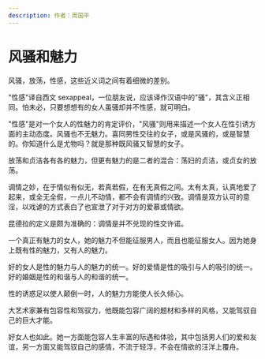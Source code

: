 ```yaml
---
description: 作者：周国平
---
```


# 风骚和魅力

风骚，放荡，性感，这些近义词之间有着细微的差别。

"性感"译自西文 sexappeal，一位朋友说，应该译作汉语中的"骚"，其含义正相同。怕未必，只要想想有的女人虽骚却并不性感，就可明白。

"性感"是对一个女人的性魅力的肯定评价，"风骚"则用来描述一个女人在性引诱方面的主动态度。风骚也不无魅力。喜同男性交往的女子，或是风骚的，或是智慧的。你知道什么是尤物吗？就是那种既风骚又智慧的女子。

放荡和贞洁各有各的魅力，但更有魅力的是二者的混合：荡妇的贞洁，或贞女的放荡。

调情之妙，在于情似有似无，若真若假，在有无真假之间。太有太真，认真地爱了起来，或全无全假，一点儿不动情，都不会有调情的兴致。调情是双方认可的意淫，以戏谑的方式表白了也宣泄了对于对方的爱慕或情欲。

昆德拉的定义是颇为准确的：调情是并不兑现的性交许诺。

一个真正有魅力的女人，她的魅力不但能征服男人，而且也能征服女人。因为她身上既有性的魅力，又有人的魅力。

好的女人是性的魅力与人的魅力的统一。好的爱情是性的吸引与人的吸引的统一。好的婚姻是性的和谐与人的和谐的统一。

性的诱惑足以使人颠倒一时，人的魅力方能使人长久倾心。

大艺术家兼有包容性和驾驭力，他既能包容广阔的题材和多样的风格，又能驾驭自己的巨大才能。

好女人也如此。她一方面能包容人生丰富的际遇和体验，其中包括男人们的爱和友谊，另一方面又能驾驭自己的感情，不流于轻浮，不会在情欲的汪洋上覆舟。
